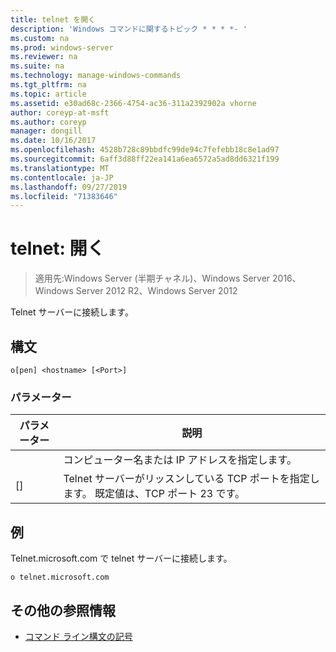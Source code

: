 ```yaml
---
title: telnet を開く
description: 'Windows コマンドに関するトピック * * * *- '
ms.custom: na
ms.prod: windows-server
ms.reviewer: na
ms.suite: na
ms.technology: manage-windows-commands
ms.tgt_pltfrm: na
ms.topic: article
ms.assetid: e30ad68c-2366-4754-ac36-311a2392902a vhorne
author: coreyp-at-msft
ms.author: coreyp
manager: dongill
ms.date: 10/16/2017
ms.openlocfilehash: 4528b728c89bbdfc99de94c7fefebb18c8e1ad97
ms.sourcegitcommit: 6aff3d88ff22ea141a6ea6572a5ad8dd6321f199
ms.translationtype: MT
ms.contentlocale: ja-JP
ms.lasthandoff: 09/27/2019
ms.locfileid: "71383646"
---
```

# <a name="telnet-open"></a>telnet: 開く

>適用先:Windows Server (半期チャネル)、Windows Server 2016、Windows Server 2012 R2、Windows Server 2012

Telnet サーバーに接続します。    
## <a name="syntax"></a>構文  
```  
o[pen] <hostname> [<Port>]  
```  
### <a name="parameters"></a>パラメーター  

| パラメーター  |                                        説明                                         |
|------------|--------------------------------------------------------------------------------------------|
| <hostname> |                         コンピューター名または IP アドレスを指定します。                         |
|  [<Port>]  | Telnet サーバーがリッスンしている TCP ポートを指定します。 既定値は、TCP ポート 23 です。 |

## <a name="BKMK_Examples"></a>例  
Telnet.microsoft.com で telnet サーバーに接続します。  
```  
o telnet.microsoft.com  
```  
## <a name="additional-references"></a>その他の参照情報  
-   [コマンド ライン構文の記号](command-line-syntax-key.md)  
